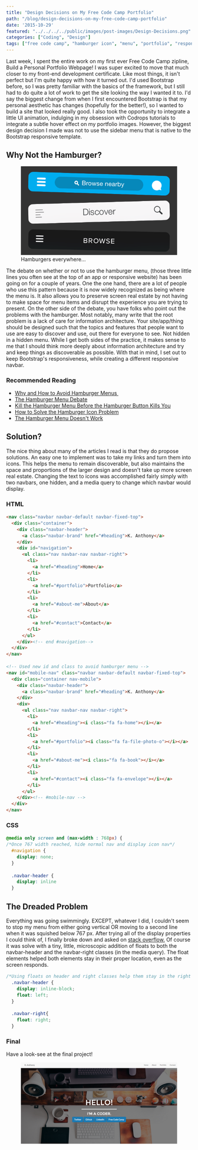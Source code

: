 ```yaml
---
title: "Design Decisions on My Free Code Camp Portfolio"
path: "/blog/design-decisions-on-my-free-code-camp-portfolio"
date: '2015-10-29'
featured: "../../../../public/images/post-images/Design-Decisions.png"
categories: ["Coding", "Design"]
tags: ["free code camp", "hamburger icon", "menu", "portfolio", "responsive design"]
---
```


Last week, I spent the entire work on my first ever Free Code Camp zipline, Build a Personal Portfolio Webpage! I was super excited to move that much closer to my front-end development certificate. Like most things, it isn't perfect but I'm quite happy with how it turned out. I'd used Bootstrap before, so I was pretty familiar with the basics of the framework, but I still had to do quite a lot of work to get the site looking the way I wanted it to. I'd say the biggest change from when I first encountered Bootstrap is that my personal aesthetic has changes (hopefully for the better!), so I wanted to build a site that looked really good. I also took the opportunity to integrate a little UI animation, indulging in my obsession with Codrops tutorials to integrate a subtle hover effect on my portfolio images. However, the biggest design decision I made was not to use the sidebar menu that is native to the Bootstrap responsive template.

## Why Not the Hamburger?

<figure>
  <img src="../../../../public/images/post-images/burgerception-9e3946121.png" alt="hamburger menus" />
  <figcaption>Hamburgers everywhere...</figcaption>
</figure>

The debate on whether or not to use the hamburger menu, (those three little lines you often see at the top of an app or responsive website) has been going on for a couple of years. One the one hand, there are a lot of people who use this pattern because it is now widely recognized as being where the menu is. It also allows you to preserve screen real estate by not having to make space for menu items and disrupt the experience you are trying to present. On the other side of the debate, you have folks who point out the problems with the hamburger. Most notably, many write that the root problem is a lack of care for information architecture. Your site/app/thing should be designed such that the topics and features that people want to use are easy to discover and use, out there for everyone to see. Not hidden in a hidden menu. While I get both sides of the practice, it makes sense to me that I should think more deeply about information architecture and try and keep things as discoverable as possible. With that in mind, I set out to keep Bootstrap's responsiveness, while creating a different responsive navbar.

### Recommended Reading

*   [Why and How to Avoid Hamburger Menus ](https://lmjabreu.com/post/why-and-how-to-avoid-hamburger-menus/)
*   [The Hamburger Menu Debate](http://www.theatlantic.com/product/archive/2014/08/the-hamburger-menu-debate/379145/)
*   [Kill the Hamburger Menu Before the Hamburger Button Kills You](http://techcrunch.com/2014/05/24/before-the-hamburger-button-kills-you/)
*   [How to Solve the Hamburger Icon Problem](http://www.webdesignerdepot.com/2014/06/how-to-solve-the-hamburger-icon-problem/)
*   [The Hamburger Menu Doesn't Work](http://deep.design/the-hamburger-menu/)

## Solution?

The nice thing about many of the articles I read is that they do propose solutions. An easy one to implement was to take my links and turn them into icons. This helps the menu to remain discoverable, but also maintains the space and proportions of the larger design and doesn't take up more screen real estate. Changing the text to icons was accomplished fairly simply with two navbars, one hidden, and a media query to change which navbar would display.

### HTML

```html
<nav class="navbar navbar-default navbar-fixed-top">
  <div class="container">
    <div class="navbar-header">
      <a class="navbar-brand" href="#heading">K. Anthony</a>
    </div>
    <div id="navigation">
      <ul class="nav navbar-nav navbar-right">
        <li>
          <a href="#heading">Home</a>
        </li>
        <li>
          <a href="#portfolio">Portfolio</a>
        </li>
        <li>
          <a href="#about-me">About</a>
        </li>
        <li>
          <a href="#contact">Contact</a>
        </li>
      </ul>
    </div><!-- end #navigation-->
  </div>
</nav>

<!-- Used new id and class to avoid hamburger menu -->
<nav id="mobile-nav" class="navbar navbar-default navbar-fixed-top">
  <div class="container nav-mobile">
    <div class="navbar-header">
      <a class="navbar-brand" href="#heading">K. Anthony</a>
    </div>
    <div>
      <ul class="nav navbar-nav navbar-right">
        <li>
          <a href="#heading"><i class="fa fa-home"></i></a>
        </li>
        <li>
          <a href="#portfolio"><i class="fa fa-file-photo-o"></i></a>
        </li>
        <li>
          <a href="#about-me"><i class="fa fa-book"></i></a>
        </li>
        <li>
          <a href="#contact"><i class="fa fa-envelope"></i></a>
        </li>
      </ul>
    </div><!-- #mobile-nav -->
  </div>
</nav>
```

### CSS

```css
@media only screen and (max-width : 768px) {
/*Once 767 width reached, hide normal nav and display icon nav*/
  #navigation {
    display: none;
  }

  .navbar-header {
    display: inline
  }
```

## The Dreaded Problem

Everything was going swimmingly. EXCEPT, whatever I did, I couldn't seem to stop my menu from either going vertical OR moving to a second line when it was squished below 767 px. After trying all of the display properties I could think of, I finally broke down and asked on [stack overflow.](http://stackoverflow.com/questions/33293222/make-responsive-bootstrap-navbar-without-hamburger-menu) Of course it was solve with a tiny, little, microscopic addition of floats to both the navbar-header and the navbar-right classes (in the media query). The float elements helped both elements stay in their proper location, even as the screen responds.

```css
/*Using floats on header and right classes help them stay in the right place on screen resize*/
  .navbar-header {
    display: inline-block;
    float: left;
  }

  .navbar-right{
    float: right;
  }
```

### Final

Have a look-see at the final project!

<figure>
  <a href="http://codepen.io/anthkris/full/xwpPrE/" target="blank">
    <img src="../../../../public/images/post-images/Screen-Shot-2015-10-21-at-3.15.53-PM.png" alt="portfolio screenshot" />
  </a>
</figure>
